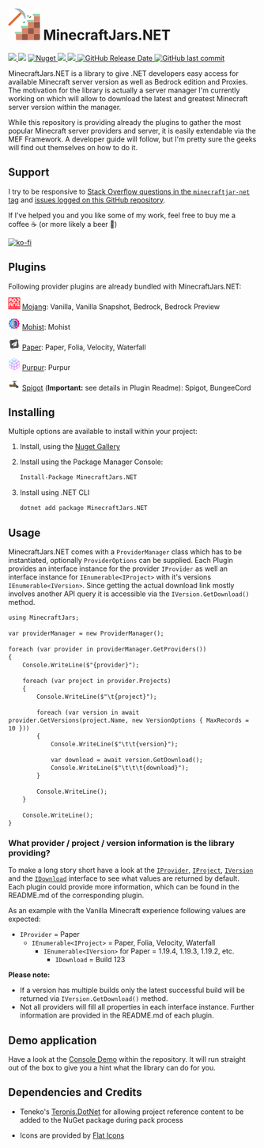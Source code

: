 ![MinecraftJars.NET](Resources/MinecraftJarsNET-Logo-64px.png "MinecraftJars.NET")
MinecraftJars.NET
======

<p>
  <a href="https://github.com/tekgator/MinecraftJars.NET/blob/main/LICENSE" alt="License">
    <img src="https://img.shields.io/github/license/tekgator/MinecraftJars.NET" />
  </a>
  <img src="https://img.shields.io/github/languages/top/tekgator/MinecraftJars.NET" />
  <a href="https://www.nuget.org/packages/MinecraftJars.NET" alt="Nuget">
    <img alt="Nuget" src="https://img.shields.io/nuget/dt/MinecraftJars.NET">
  </a>
  <a href="https://github.com/tekgator/MinecraftJars.NET/actions/workflows/build-on-push.yml" alt="BuildStatus">
    <img src="https://img.shields.io/github/actions/workflow/status/tekgator/MinecraftJars.NET/build-on-push.yml?branch=main" />
  </a>
  <a href="https://github.com/tekgator/MinecraftJars.NET/releases" alt="Releases">
    <img src="https://img.shields.io/github/v/release/tekgator/MinecraftJars.NET" />
  </a>
  <a href="https://github.com/tekgator/MinecraftJars.NET/releases" alt="Releases">
    <img alt="GitHub Release Date" src="https://img.shields.io/github/release-date/tekgator/MinecraftJars.NET">
  </a>
  <a href="https://github.com/tekgator/MinecraftJars.NET/commit" alt="Commit">
    <img alt="GitHub last commit" src="https://img.shields.io/github/last-commit/tekgator/MinecraftJars.NET">
  </a>
</p>

MinecraftJars.NET is a library to give .NET developers easy access for available Minecraft server version as well as Bedrock edition and Proxies. 
The motivation for the library is actually a server manager I'm currently working on which will allow to download the latest and greatest Minecraft server version within the manager.

While this repository is providing already the plugins to gather the most popular Minecraft server providers and server, it is easily extendable via the MEF Framework. 
A developer guide will follow, but I'm pretty sure the geeks will find out themselves on how to do it.

## Support

I try to be responsive to [Stack Overflow questions in the `minecraftjar-net` tag](https://stackoverflow.com/questions/tagged/minecraftjar-net) and [issues logged on this GitHub repository](https://github.com/tekgator/MinecraftJar.NET/issues).

If I've helped you and you like some of my work, feel free to buy me a coffee ☕ (or more likely a beer 🍺)

[![ko-fi](https://ko-fi.com/img/githubbutton_sm.svg)](https://ko-fi.com/C0C7LO3V1)

## Plugins

Following provider plugins are already bundled with MinecraftJars.NET:

<img src="MinecraftJars.Plugin/MinecraftJars.Plugin.Mojang/Resources/Mojang.png" alt= “Mojang” width="24" height="24">&nbsp;[Mojang](MinecraftJars.Plugin/MinecraftJars.Plugin.Mojang):
Vanilla, Vanilla Snapshot, Bedrock, Bedrock Preview

<img src="MinecraftJars.Plugin/MinecraftJars.Plugin.Mohist/Resources/Mohist.png" alt= “Mojang” width="24" height="24">&nbsp;[Mohist](MinecraftJars.Plugin/MinecraftJars.Plugin.Mohist): 
Mohist

<img src="MinecraftJars.Plugin/MinecraftJars.Plugin.Paper/Resources/Paper.png" alt= “Paper” width="24" height="24">&nbsp;[Paper](MinecraftJars.Plugin/MinecraftJars.Plugin.Paper): 
Paper, Folia, Velocity, Waterfall

<img src="MinecraftJars.Plugin/MinecraftJars.Plugin.Purpur/Resources/Purpur.png" alt= “Purpur” width="24" height="24">&nbsp;[Purpur](MinecraftJars.Plugin/MinecraftJars.Plugin.Purpur):
Purpur

<img src="MinecraftJars.Plugin/MinecraftJars.Plugin.Spigot/Resources/Spigot.png" alt= “Spigot” width="24" height="24">&nbsp;[Spigot](MinecraftJars.Plugin/MinecraftJars.Plugin.Spigot)
(**Important:** see details in Plugin Readme): Spigot, BungeeCord 

## Installing

Multiple options are available to install within your project:

1. Install, using the [Nuget Gallery](https://www.nuget.org/packages/MinecraftJars.NET)

2. Install using the Package Manager Console:
   ```ps
   Install-Package MinecraftJars.NET 
   ```
3. Install using .NET CLI
   ```cmd
   dotnet add package MinecraftJars.NET
   ```

## Usage

MinecraftJars.NET comes with a `ProviderManager` class which has to be instantiated, optionally `ProviderOptions` can be supplied. 
Each Plugin provides an interface instance for the provider `IProvider` as well an interface instance for `IEnumerable<IProject>` with it's versions `IEnumerable<IVersion>`.
Since getting the actual download link mostly involves another API query it is accessible via the `IVersion.GetDownload()` method.

```CSharp
using MinecraftJars;

var providerManager = new ProviderManager();

foreach (var provider in providerManager.GetProviders())
{
    Console.WriteLine($"{provider}");

    foreach (var project in provider.Projects)
    {
        Console.WriteLine($"\t{project}");     
        
        foreach (var version in await provider.GetVersions(project.Name, new VersionOptions { MaxRecords = 10 }))
        {
            Console.WriteLine($"\t\t{version}");

            var download = await version.GetDownload();
            Console.WriteLine($"\t\t\t{download}");
        }
        
        Console.WriteLine();
    }
    
    Console.WriteLine();
}

```


### What provider / project / version information is the library providing?

To make a long story short have a look at the [`IProvider`](MinecraftJars.Core/Providers/IProvider.cs), [`IProject`](MinecraftJars.Core/Projects/IProject.cs), [`IVersion`](MinecraftJars.Core/Versions/IVersion.cs) and the [`IDownload`](MinecraftJars.Core/Downloads/IDownload.cs) interface to see what values are returned by default. 
Each plugin could provide more information, which can be found in the README.md of the corresponding plugin.

As an example with the Vanilla Minecraft experience following values are expected:
 - `IProvider` = Paper
   - `IEnumerable<IProject>` = Paper, Folia, Velocity, Waterfall
     - `IEnumerable<IVersion>` for Paper = 1.19.4, 1.19.3, 1.19.2, etc.
       - `IDownload` = Build 123  

**Please note:** 
- If a version has multiple builds only the latest successful build will be returned via `IVersion.GetDownload()` method.
- Not all providers will fill all properties in each interface instance. Further information are provided in the README.md of each plugin.


## Demo application

Have a look at the [Console Demo](MinecraftJars.Demo/MinecraftJars.Demo.Console) within the repository.
It will run straight out of the box to give you a hint what the library can do for you.


## Dependencies and Credits

- Teneko's [Teronis.DotNet](https://github.com/teneko/Teronis.DotNet/tree/develop/src/MSBuild/Packaging/ProjectBuildInPackage) for allowing project reference content to be added to the NuGet package during pack process

- Icons are provided by [Flat Icons](https://www.flaticon.com)

